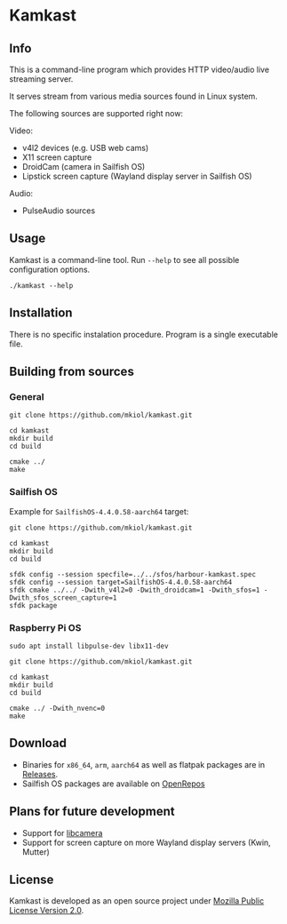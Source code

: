 # Kamkast

## Info

This is a command-line program which provides HTTP video/audio live streaming server. 

It serves stream from various media sources found in Linux system. 

The following sources are supported right now:

Video:

- v4l2 devices (e.g. USB web cams)
- X11 screen capture
- DroidCam (camera in Sailfish OS)
- Lipstick screen capture (Wayland display server in Sailfish OS)

Audio:

- PulseAudio sources

## Usage

Kamkast is a command-line tool. Run `--help` to see all possible configuration options.

```
./kamkast --help
```

## Installation

There is no specific instalation procedure. Program is a single executable file.

## Building from sources

### General

```
git clone https://github.com/mkiol/kamkast.git

cd kamkast
mkdir build
cd build

cmake ../
make
```

### Sailfish OS

Example for `SailfishOS-4.4.0.58-aarch64` target:

```
git clone https://github.com/mkiol/kamkast.git

cd kamkast
mkdir build
cd build

sfdk config --session specfile=../../sfos/harbour-kamkast.spec
sfdk config --session target=SailfishOS-4.4.0.58-aarch64
sfdk cmake ../../ -Dwith_v4l2=0 -Dwith_droidcam=1 -Dwith_sfos=1 -Dwith_sfos_screen_capture=1
sfdk package
```

### Raspberry Pi OS

```
sudo apt install libpulse-dev libx11-dev

git clone https://github.com/mkiol/kamkast.git

cd kamkast
mkdir build
cd build

cmake ../ -Dwith_nvenc=0
make
```

## Download

- Binaries for `x86_64`, `arm`, `aarch64` as well as flatpak packages are in [Releases](https://github.com/mkiol/kamkast/releases). 
- Sailfish OS packages are available on [OpenRepos](https://openrepos.net/content/mkiol/kamkast)

## Plans for future development

- Support for [libcamera](https://libcamera.org/)
- Support for screen capture on more Wayland display servers (Kwin, Mutter) 

## License

Kamkast is developed as an open source project under [Mozilla Public License Version 2.0](https://www.mozilla.org/MPL/2.0/).

